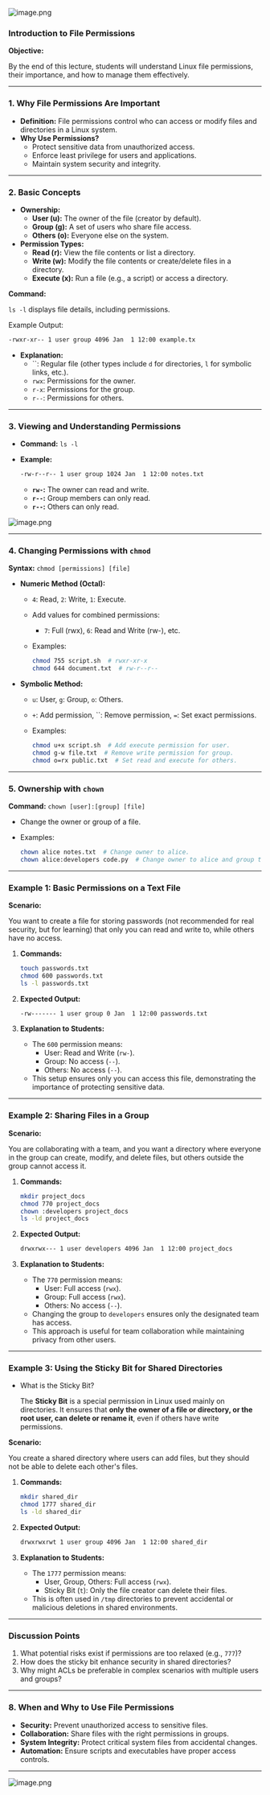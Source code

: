 ![image.png](../../images/file-permmisions.png)

### **Introduction to File Permissions**

**Objective:**

By the end of this lecture, students will understand Linux file permissions, their importance, and how to manage them effectively.

---

### **1. Why File Permissions Are Important**

- **Definition:** File permissions control who can access or modify files and directories in a Linux system.
- **Why Use Permissions?**
    - Protect sensitive data from unauthorized access.
    - Enforce least privilege for users and applications.
    - Maintain system security and integrity.

---

### **2. Basic Concepts**

- **Ownership:**
    - **User (u):** The owner of the file (creator by default).
    - **Group (g):** A set of users who share file access.
    - **Others (o):** Everyone else on the system.
- **Permission Types:**
    - **Read (r):** View the file contents or list a directory.
    - **Write (w):** Modify the file contents or create/delete files in a directory.
    - **Execute (x):** Run a file (e.g., a script) or access a directory.

**Command:**

`ls -l` displays file details, including permissions.

Example Output:

```bash
-rwxr-xr-- 1 user group 4096 Jan  1 12:00 example.tx
```

- **Explanation:**
    - ``: Regular file (other types include `d` for directories, `l` for symbolic links, etc.).
    - `rwx`: Permissions for the owner.
    - `r-x`: Permissions for the group.
    - `r--`: Permissions for others.

---

### **3. Viewing and Understanding Permissions**

- **Command:** `ls -l`
- **Example:**
    
    ```bash
    -rw-r--r-- 1 user group 1024 Jan  1 12:00 notes.txt
    ```
    
    - **`rw-`:** The owner can read and write.
    - **`r--`:** Group members can only read.
    - **`r--`:** Others can only read.

![image.png](../../images/file-permmisions2.png)

---

### **4. Changing Permissions with `chmod`**

**Syntax:** `chmod [permissions] [file]`

- **Numeric Method (Octal):**
    - `4`: Read, `2`: Write, `1`: Execute.
    - Add values for combined permissions:
        - `7`: Full (rwx), `6`: Read and Write (rw-), etc.
    - Examples:
        
        ```bash
        chmod 755 script.sh  # rwxr-xr-x
        chmod 644 document.txt  # rw-r--r--
        ```
        
- **Symbolic Method:**
    - `u`: User, `g`: Group, `o`: Others.
    - `+`: Add permission, ``: Remove permission, `=`: Set exact permissions.
    - Examples:
        
        ```bash
        chmod u+x script.sh  # Add execute permission for user.
        chmod g-w file.txt  # Remove write permission for group.
        chmod o=rx public.txt  # Set read and execute for others.
        
        ```
        

---

### **5. Ownership with `chown`**

**Command:** `chown [user]:[group] [file]`

- Change the owner or group of a file.
- Examples:
    
    ```bash
    chown alice notes.txt  # Change owner to alice.
    chown alice:developers code.py  # Change owner to alice and group to developers.
    
    ```
    

---

### **Example 1: Basic Permissions on a Text File**

**Scenario:**

You want to create a file for storing passwords (not recommended for real security, but for learning) that only you can read and write to, while others have no access.

1. **Commands:**
    
    ```bash
    touch passwords.txt
    chmod 600 passwords.txt
    ls -l passwords.txt
    
    ```
    
2. **Expected Output:**
    
    ```bash
    -rw------- 1 user group 0 Jan  1 12:00 passwords.txt
    
    ```
    
3. **Explanation to Students:**
    - The `600` permission means:
        - User: Read and Write (`rw-`).
        - Group: No access (`--`).
        - Others: No access (`--`).
    - This setup ensures only you can access this file, demonstrating the importance of protecting sensitive data.

---

### **Example 2: Sharing Files in a Group**

**Scenario:**

You are collaborating with a team, and you want a directory where everyone in the group can create, modify, and delete files, but others outside the group cannot access it.

1. **Commands:**
    
    ```bash
    mkdir project_docs
    chmod 770 project_docs
    chown :developers project_docs
    ls -ld project_docs
    
    ```
    
2. **Expected Output:**
    
    ```bash
    drwxrwx--- 1 user developers 4096 Jan  1 12:00 project_docs
    
    ```
    
3. **Explanation to Students:**
    - The `770` permission means:
        - User: Full access (`rwx`).
        - Group: Full access (`rwx`).
        - Others: No access (`--`).
    - Changing the group to `developers` ensures only the designated team has access.
    - This approach is useful for team collaboration while maintaining privacy from other users.

---

### **Example 3: Using the Sticky Bit for Shared Directories**

- What is the Sticky Bit?
    
    The **Sticky Bit** is a special permission in Linux used mainly on directories. It ensures that **only the owner of a file or directory, or the root user, can delete or rename it**, even if others have write permissions.
    

**Scenario:**

You create a shared directory where users can add files, but they should not be able to delete each other's files.

1. **Commands:**
    
    ```bash
    mkdir shared_dir
    chmod 1777 shared_dir
    ls -ld shared_dir
    
    ```
    
2. **Expected Output:**
    
    ```bash
    drwxrwxrwt 1 user group 4096 Jan  1 12:00 shared_dir
    
    ```
    
3. **Explanation to Students:**
    - The `1777` permission means:
        - User, Group, Others: Full access (`rwx`).
        - Sticky Bit (`t`): Only the file creator can delete their files.
    - This is often used in `/tmp` directories to prevent accidental or malicious deletions in shared environments.

---

### Discussion Points

1. What potential risks exist if permissions are too relaxed (e.g., `777`)?
2. How does the sticky bit enhance security in shared directories?
3. Why might ACLs be preferable in complex scenarios with multiple users and groups?

---

### **8. When and Why to Use File Permissions**

- **Security:** Prevent unauthorized access to sensitive files.
- **Collaboration:** Share files with the right permissions in groups.
- **System Integrity:** Protect critical system files from accidental changes.
- **Automation:** Ensure scripts and executables have proper access controls.

---

![image.png](../../images/file-permmisions3.png)